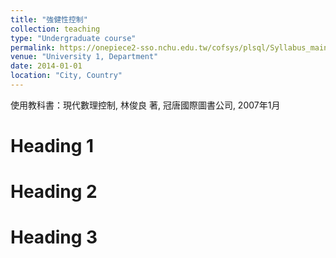 ```yaml
---
title: "強健性控制"
collection: teaching
type: "Undergraduate course"
permalink: https://onepiece2-sso.nchu.edu.tw/cofsys/plsql/Syllabus_main?v_strm=1131&v_class_nbr=2567
venue: "University 1, Department"
date: 2014-01-01
location: "City, Country"
---
```

使用教科書：現代數理控制, 林俊良 著, 冠唐國際圖書公司, 2007年1月


Heading 1
======

Heading 2
======

Heading 3
======